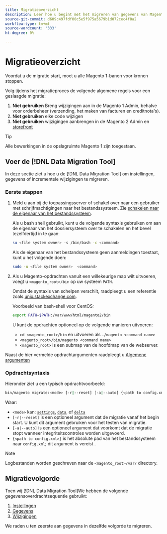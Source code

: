 ```yaml
---
title: Migratieoverzicht
description: Leer hoe u begint met het migreren van gegevens van Magento 1 naar Magento 2 met de [!DNL Data Migration Tool].
source-git-commit: d609c497fdf00c5e5f975a5679b1d072cec4f8a2
workflow-type: tm+mt
source-wordcount: '333'
ht-degree: 0%

---
```



# Migratieoverzicht

Voordat u de migratie start, moet u alle Magento 1-banen voor kronen stoppen.

Volg tijdens het migratieproces de volgende algemene regels voor een geslaagde migratie:

1. **Niet gebruiken** Breng wijzigingen aan in de Magento 1 Admin, behalve voor orderbeheer (verzending, het maken van facturen en creditnota&#39;s).
1. **Niet gebruiken** elke code wijzigen
1. **Niet gebruiken** wijzigingen aanbrengen in de Magento 2 Admin en [storefront](https://glossary.magento.com/storefront)

>[!TIP]
>
>Alle bewerkingen in de opslagruimte Magento 1 zijn toegestaan.

## Voer de [!DNL Data Migration Tool]

In deze sectie ziet u hoe u de [!DNL Data Migration Tool] om instellingen, gegevens of incrementele wijzigingen te migreren.

### Eerste stappen

1. Meld u aan bij de toepassingsserver of schakel over naar een gebruiker met schrijfmachtigingen naar het bestandssysteem. Zie [schakelen naar de eigenaar van het bestandssysteem](https://devdocs.magento.com/guides/v2.4/install-gde/prereq/file-sys-perms-over.html).

   Als u bash shell gebruikt, kunt u de volgende syntaxis gebruiken om aan de eigenaar van het dossiersysteem over te schakelen en het bevel tezelfdertijd in te gaan:

   ```bash
   su <file system owner> -s /bin/bash -c <command>
   ```

   Als de eigenaar van het bestandssysteem geen aanmeldingen toestaat, kunt u het volgende doen:

   ```bash
   sudo -u <file system owner>  <command>
   ```

1. Als u Magento-opdrachten vanuit een willekeurige map wilt uitvoeren, voegt u `<magento_root>/bin` op uw systeem `PATH`.

   Omdat de syntaxis van schelpen verschilt, raadpleegt u een referentie zoals [unix.stackexchange.com](https://unix.stackexchange.com/questions/117467/how-to-permanently-set-environmental-variables).

   Voorbeeld van bash-shell voor CentOS:

   ```bash
   export PATH=$PATH:/var/www/html/magento2/bin
   ```

   U kunt de opdrachten optioneel op de volgende manieren uitvoeren:

   - `cd <magento_root>/bin` en uitvoeren als `./magento <command name>`
   - `<magento_root>/bin/magento <command name>`
   - `<magento_root>` is een submap van de hoofdmap van de webserver.

Naast de hier vermelde opdrachtargumenten raadpleegt u [Algemene argumenten](https://devdocs.magento.com/guides/v2.4/install-gde/install/cli/install-cli-subcommands.html#instgde-cli-subcommands-common)

### Opdrachtsyntaxis

Hieronder ziet u een typisch opdrachtvoorbeeld:

```bash
bin/magento migrate:<mode> [-r|--reset] [-a|--auto] {<path to config.xml>}
```

Waar:

- `<mode>` kan: [`settings`](settings.md), [`data`](data.md), of [`delta`](delta.md)
- `[-r|--reset]` is een optioneel argument dat de migratie vanaf het begin start. U kunt dit argument gebruiken voor het testen van migratie.
- `[-a|--auto]` is een optioneel argument dat voorkomt dat de migratie stopt wanneer integriteitscontroles worden uitgevoerd.
- `{<path to config.xml>}` is het absolute pad van het bestandssysteem naar `config.xml`; dit argument is vereist .

>[!NOTE]
>
>Logbestanden worden geschreven naar de `<magento_root>/var/` directory.


## Migratievolgorde

Toen wij [!DNL Data Migration Tool]We hebben de volgende gegevensoverdrachtsequentie gebruikt:

1. [Instellingen](settings.md)
1. [Gegevens](data.md)
1. [Wijzigingen](delta.md)

We raden u ten zeerste aan gegevens in dezelfde volgorde te migreren.
